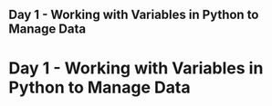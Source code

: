 **Day 1 - Working with Variables in Python to Manage Data**
---
# Day 1 - Working with Variables in Python to Manage Data

<!-- ## Exercise

- https://repl.it/@lenargasimov/day-1-1-exercise
- https://repl.it/@lenargasimov/day-1-2-exercise
- https://repl.it/@lenargasimov/day-1-3-exercise
- https://repl.it/@lenargasimov/day-1-4-exercise

## Band Name Generator

![band name generator](band_name_generator.gif)

https://repl.it/@lenargasimov/band-name-generator-end

[First exercise](https://replit.com/@NaeimehNajafiza/day-1-printing-start#main.py) -->
